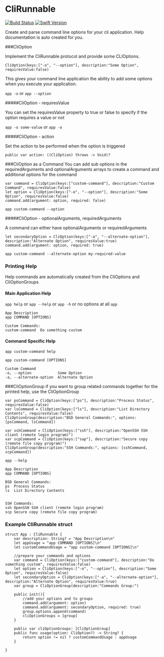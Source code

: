 # CliRunnable

[![Build Status][image-1]][1] [![Swift Version][image-2]][2]

Create and parse command line options for your cli application. Help documentation is auto created for you.

###CliOption

Implement the CliRunnable protocol and provide some CLIOptions.

```
CliOption(keys:["-o", "--option"], description:"Some Option", requiresValue:false)
```

This gives your command line application the ability to add some options when you execute your application.

`app -o` or `app --option`   

#####CliOption - requiresValue

You can set the requiresValue property to true or false to specify if the option requires a value or not

`app -o some-value` or `app -o`


#####CliOption - action

Set the action to be performed when the option is triggered 
```
public var action: ((CliOption) throws -> Void)?
```


###CliOption as a Command
You can add sub options in the requiredArguments and optionalArguments arrays to create a command and additional options for the command

```
var command = CliOption(keys:["custom-command"], description:"Custom Command", requiresValue:false)
let option = CliOption(keys:["-o", "--option"], description:"Some Option", requiresValue:false)
command.add(argument: option, required: false)
```

`app custom-command --option`


#####CliOption - optionalArguments, requiredArguments

A command can either have optionalArguments or requiredArguments

```
let secondaryOption = CliOption(keys:["-a", "--alternate-option"], description:"Alternate Option", requiresValue:true)
command.add(argument: option, required: true)
```

`app custom-command --alternate-option my-required-value`


### Printing Help
Help commands are automatically created from the CliOptions and CliOptionGroups

#### Main Application Help
`app help` or `app --help` or `app -h` or no options at all `app`
```
App Description
app COMMAND [OPTIONS]

Custom Commands:
custom-command	Do something custom
```

#### Command Specific Help
`app custom-command help`
```
app custom-command [OPTIONS]

Custom Command
-o, --option          	Some Option
-a, --alternate-option	Alternate Option
```

###CliOptionGroup
if you want to group related commands together for the printed help, use the CliOptionGroup

```
var psCommand = CliOption(keys:["ps"], description:"Process Status", requiresValue:false)
var lsCommand = CliOption(keys:["ls"], description:"List Directory Contents", requiresValue:false)
CliOptionGroup(description:"BSD General Commands:", options: [psCommand, lsCommand])

var sshCommand = CliOption(keys:["ssh"], description:"OpenSSH SSH client (remote login program)")
var scpCommand = CliOption(keys:["sap"], description:"Secure copy (remote file copy program)")
CliOptionGroup(description:"SSH Commands:", options: [sshCommand, scpCommand])
```

`app --help`

```
App Description
app COMMAND [OPTIONS]

BSD General Commands:
ps	Process Status
ls	List Directory Contents


SSH Commands:
ssh	OpenSSH SSH client (remote login program)
scp	Secure copy (remote file copy program)
```



### Example CliRunnable struct
```
struct App : CliRunnable {
    var description: String? = "App Description\n"
    let appUsage = "app COMMAND [OPTIONS]\n"
    let customCommandUsage = "app custom-command [OPTIONS]\n"
        
    //prepare your commands and options
    var command = CliOption(keys:["custom-command"], description:"Do something custom", requiresValue:false)
    let option = CliOption(keys:["-o", "--option"], description:"Some Option", requiresValue:false)
    let secondaryOption = CliOption(keys:["-a", "--alternate-option"], description:"Alternate Option", requiresValue:true)
    var group = CliOptionGroup(description:"Commands Group:")
    
    public init(){
        //add your options and to groups
        command.add(argument: option)
        command.add(argument: secondaryOption, required: true)
        group.options.append(command)
        cliOptionGroups = [group]
    }
    
    public var cliOptionGroups: [CliOptionGroup]
    public func usage(option: CliOption?) -> String? {
        return option != nil ? customCommandUsage : appUsage
    }
        
}
```

[1]:	https://travis-ci.org/saltzmanjoelh/CliRunnable
[2]:	https://swift.org "Swift"

[image-1]:	https://travis-ci.org/saltzmanjoelh/CliRunnable.svg?branch=master
[image-2]:	https://img.shields.io/badge/swift-version%204-blue.svg